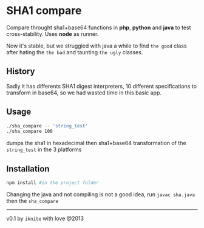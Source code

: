 SHA1 compare
============

Compare throught sha1+base64 functions in **php**, **python** and **java** to test cross-stability.
Uses **node** as runner. 

Now it's stable, but we struggled with java a while to find `the good` class after hating the 
`the bad` and taunting `the ugly` classes.

History
-------

Sadly it has differents SHA1 digest interpreters, 10 different specifications to transform in base64,
so we had wasted time in this basic app.

Usage
-----

```sh
./sha_compare -- 'string_test' 
./sha_compare 100 
```
dumps the sha1 in hexadecimal then sha1+base64 transformation of the `string_test` in the 3 platforms

Installation
------------

```sh
npm install #in the project folder
```

Changing the java and not compiling is not a good idea, run `javac sha.java` then the `sha_compare`

---
v0.1 by `iknite` with love @2013 
